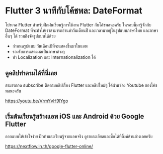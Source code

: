 # Flutter 3 นาทีกับโค้ชพล: DateFormat

โปรเจค Flutter สำหรับฝึกฝนเรียนรู้การใช้งาน Flutter กับโค้ชพลนะครับ ในรอบนี้มารู้จักกับ DateFormat ที่จะทำให้เราสามารถอ่านค่าวันเดือนปี และเวลามาอยู่ในรูปแบบภาษาไทย และภาษาอื่นๆ ได้ รวมถึงจัดรูปแบบได้ด้วย

- กำหนดรูปแบบ วันเดือนปีที่จะแสดงขึ้นมาในแอพ
- รองรับการแสดงผลเป็นภาษาต่างๆ 
- ทำ Localization และ Internationalization ได้


## ดูคลิปทำตามได้ที่นี่เลย 

สามารถกด subscribe ติดตามคลิปเรื่อง Flutter และคลิปใหม่ๆ ได้ผ่านช่อง Youtube ของโค้ชพลนะครับ 

https://youtu.be/VrmYvH9lYgo

## เริ่มต้นเรียนรู้สร้างแอพ iOS และ Android ด้วย Google Flutter 

ออกแบบให้เข้าใจง่าย ฝึกทำและเรียนรู้จากแอพจริง ดูรายละเอียดและซื้อได้ที่ลิ้งค์ด้านล่างเลยครับ 

https://nextflow.in.th/google-flutter-online/
